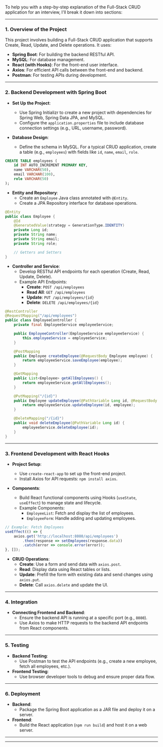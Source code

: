 To help you with a step-by-step explanation of the Full-Stack CRUD application for an interview, I'll break it down into sections:

---

### 1. **Overview of the Project**
This project involves building a Full-Stack CRUD application that supports Create, Read, Update, and Delete operations. It uses:
- **Spring Boot**: For building the backend RESTful API.
- **MySQL**: For database management.
- **React (with Hooks)**: For the front-end user interface.
- **Axios**: For efficient API calls between the front-end and backend.
- **Postman**: For testing APIs during development.

---

### 2. **Backend Development with Spring Boot**
- **Set Up the Project**: 
  - Use Spring Initializr to create a new project with dependencies for Spring Web, Spring Data JPA, and MySQL.
  - Configure the `application.properties` file to include database connection settings (e.g., URL, username, password).

- **Database Design**:
  - Define the schema in MySQL. For a typical CRUD application, create a table (e.g., `employees`) with fields like `id`, `name`, `email`, `role`.

```sql
CREATE TABLE employees (
    id INT AUTO_INCREMENT PRIMARY KEY,
    name VARCHAR(50),
    email VARCHAR(100),
    role VARCHAR(50)
);
```

- **Entity and Repository**:
  - Create an `Employee` Java class annotated with `@Entity`.
  - Create a JPA Repository interface for database operations.

```java
@Entity
public class Employee {
    @Id
    @GeneratedValue(strategy = GenerationType.IDENTITY)
    private Long id;
    private String name;
    private String email;
    private String role;

    // Getters and Setters
}
```

- **Controller and Service**:
  - Develop RESTful API endpoints for each operation (Create, Read, Update, Delete).
  - Example API Endpoints:
    - **Create**: `POST /api/employees`
    - **Read All**: `GET /api/employees`
    - **Update**: `PUT /api/employees/{id}`
    - **Delete**: `DELETE /api/employees/{id}`

```java
@RestController
@RequestMapping("/api/employees")
public class EmployeeController {
    private final EmployeeService employeeService;

    public EmployeeController(EmployeeService employeeService) {
        this.employeeService = employeeService;
    }

    @PostMapping
    public Employee createEmployee(@RequestBody Employee employee) {
        return employeeService.saveEmployee(employee);
    }

    @GetMapping
    public List<Employee> getAllEmployees() {
        return employeeService.getAllEmployees();
    }

    @PutMapping("/{id}")
    public Employee updateEmployee(@PathVariable Long id, @RequestBody Employee employee) {
        return employeeService.updateEmployee(id, employee);
    }

    @DeleteMapping("/{id}")
    public void deleteEmployee(@PathVariable Long id) {
        employeeService.deleteEmployee(id);
    }
}
```

---

### 3. **Frontend Development with React Hooks**
- **Project Setup**:
  - Use `create-react-app` to set up the front-end project.
  - Install Axios for API requests: `npm install axios`.

- **Components**:
  - Build React functional components using Hooks (`useState`, `useEffect`) to manage state and lifecycle.
  - Example Components:
    - `EmployeeList`: Fetch and display the list of employees.
    - `EmployeeForm`: Handle adding and updating employees.

```javascript
// Example: Fetch Employees
useEffect(() => {
    axios.get('http://localhost:8080/api/employees')
        .then(response => setEmployees(response.data))
        .catch(error => console.error(error));
}, []);
```

- **CRUD Operations**:
  - **Create**: Use a form and send data with `axios.post`.
  - **Read**: Display data using React tables or lists.
  - **Update**: Prefill the form with existing data and send changes using `axios.put`.
  - **Delete**: Call `axios.delete` and update the UI.

---

### 4. **Integration**
- **Connecting Frontend and Backend**:
  - Ensure the backend API is running at a specific port (e.g., `8080`).
  - Use Axios to make HTTP requests to the backend API endpoints from React components.

---

### 5. **Testing**
- **Backend Testing**: 
  - Use Postman to test the API endpoints (e.g., create a new employee, fetch all employees, etc.).
- **Frontend Testing**: 
  - Use browser developer tools to debug and ensure proper data flow.

---

### 6. **Deployment**
- **Backend**:
  - Package the Spring Boot application as a JAR file and deploy it on a server.
- **Frontend**:
  - Build the React application (`npm run build`) and host it on a web server.

---

---
